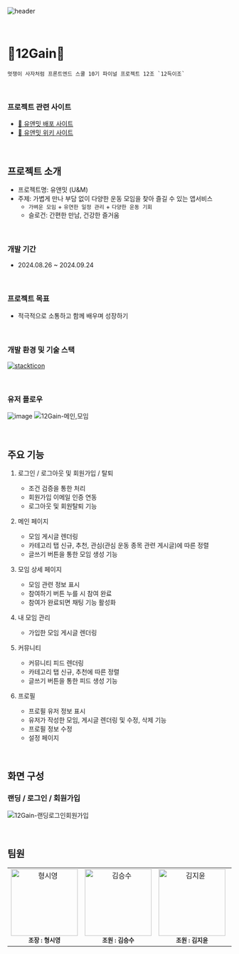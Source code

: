 ![header](https://capsule-render.vercel.app/api?type=Waving&color=6738ff&height=230&section=header&text=유앤밋&fontSize=84&fontColor=f0ebff&animation=fadeIn)

<br/>

# 🏃12Gain🏃

    멋쟁이 사자처럼 프론트엔드 스쿨 10기 파이널 프로젝트 12조 `12득이조`

<br/>

### 프로젝트 관련 사이트

- [💁 유앤밋 배포 사이트 ](https://uandmeet.netlify.app/)
- [📖 유앤밋 위키 사이트 ](https://github.com/FRONTENDSCHOOL10/12Gain/wiki)

<br/>

## 프로젝트 소개

- 프로젝트명: 유앤밋 (U&M)
- 주제: 가볍게 만나 부담 없이 다양한 운동 모임을 찾아 즐길 수 있는 앱서비스
  - `가벼운 모임` + `유연한 일정 관리` + `다양한 운동 기회`
  - 슬로건: 간편한 만남, 건강한 즐거움

<br/>

### 개발 기간

- 2024.08.26 ~ 2024.09.24

<br/>

### 프로젝트 목표

- 적극적으로 소통하고 함께 배우며 성장하기

<br/>

### 개발 환경 및 기술 스택

[![stackticon](https://firebasestorage.googleapis.com/v0/b/stackticon-81399.appspot.com/o/images%2F1727054827993?alt=media&token=ac2dcf94-b411-453d-a309-7bb224fb3478)](https://github.com/msdio/stackticon)

<br/>

### 유저 플로우
![image](https://github.com/user-attachments/assets/50a0e73d-6a9f-42a9-ba86-09d9fd610647)
![12Gain-메인,모임](https://github.com/user-attachments/assets/e301ec80-bc04-4165-80cd-8438c1ae02a7)


<br/>

## 주요 기능

1. 로그인 / 로그아웃 및 회원가입 / 탈퇴

    - 조건 검증을 통한 처리
    - 회원가입 이메일 인증 연동
    - 로그아웃 및 회원탈퇴 기능

2. 메인 페이지

    - 모임 게시글 렌더링
    - 카테고리 탭 신규, 추천, 관심(관심 운동 종목 관련 게시글)에 따른 정렬
    - 글쓰기 버튼을 통한 모임 생성 기능

3. 모임 상세 페이지

    - 모임 관련 정보 표시
    - 참여하기 버튼 누를 시 참여 완료
    - 참여가 완료되면 채팅 기능 활성화

4. 내 모임 관리

    - 가입한 모임 게시글 렌더링

5. 커뮤니티

    - 커뮤니티 피드 렌더링
    - 카테고리 탭 신규, 추천에 따른 정렬
    - 글쓰기 버튼을 통한 피드 생성 기능

6. 프로필

    - 프로필 유저 정보 표시
    - 유저가 작성한 모임, 게시글 렌더링 및 수정, 삭제 기능
    - 프로필 정보 수정
    - 설정 페이지

<br/>

## 화면 구성


### 랜딩 / 로그인 / 회원가입
![12Gain-랜딩로그인회원가입](https://github.com/user-attachments/assets/a3caeb51-3fc1-4555-af9d-4768245dfb7d)

<br/>

## 팀원

<table>
  <tbody>
    <tr>
<td align="center"><a href="https://github.com/hyoungsiyoung">
<img src="https://avatars.githubusercontent.com/u/148939130?v=4" width="150," alt="형시영" >
</a><br/><sub><b>조장 : 형시영</b></sub></a><br /></td>

<td align="center"><a href="https://github.com/seungsu-K">
<img src="https://avatars.githubusercontent.com/u/153834323?v=4" width="150," alt="김승수" >
</a><br/><sub><b>조원 : 김승수</b></sub></a><br /></td>

<td align="center"><a href="https://github.com/Yooniverse42">
<img src="https://avatars.githubusercontent.com/u/162732401?v=4" width="150," alt="김지윤" >
</a><br/><sub><b>조원 : 김지윤</b></sub></a><br /></td>

<td align="center"><a href="https://github.com/soyeonpaark">
<img src="https://github.com/user-attachments/assets/7fdb393b-3438-4453-a977-705ba39001b3" width="150," alt="박소연" >
</a><br/><sub><b>조원 : 박소연</b></sub></a><br /></td>
    </tr>
  </tbody>
</table>
